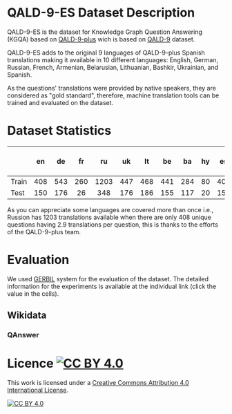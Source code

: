 # QALD-9-ES Dataset Description

QALD-9-ES is the dataset for Knowledge Graph Question Answering (KGQA) based on [QALD-9-plus](https://github.com/KGQA/QALD_9_plus) wich is based on [QALD-9](https://github.com/ag-sc/QALD/tree/master/9/data) dataset.

QALD-9-ES adds to the original 9 languages of QALD-9-plus Spanish translations making it available in 10 different languages: English, German, Russian, French, Armenian, Belarusian, Lithuanian, Bashkir, Ukrainian, and Spanish.

As the questions' translations were provided by native speakers, they are considered as "gold standard", therefore, machine translation tools can be trained and evaluated on the dataset.

# Dataset Statistics

|       |  en |  de | fr |  ru  |  uk |  lt |  be |  ba | hy | es | # questions DBpedia | # questions Wikidata |
|-------|:---:|:---:|:--:|:----:|:---:|:---:|:---:|:---:|:--:|:--:|:-----------:|:-----------:|
| Train | 408 | 543 | 260 | 1203 | 447 | 468 | 441 | 284 | 80 | 408 |     408     |     371     |
| Test  | 150 | 176 | 26 |  348 | 176 | 186 | 155 | 117 | 20 | 150 |    150     |     136     |

As you can appreciate some languages are covered more than once i.e., Russion has 1203 translations available when there are only 408 unique questions having 2.9 translations per question, this is thanks to the efforts of the QALD-9-plus team.


# Evaluation

We used [GERBIL](https://github.com/dice-group/gerbil/) system for the evaluation of the dataset. The detailed information for the experiments is available at the individual link (click the value in the cells).

## Wikidata

### QAnswer

# Licence [![CC BY 4.0][cc-by-shield]][cc-by]

This work is licensed under a
[Creative Commons Attribution 4.0 International License][cc-by].

[![CC BY 4.0][cc-by-image]][cc-by]

[cc-by]: http://creativecommons.org/licenses/by/4.0/
[cc-by-image]: https://i.creativecommons.org/l/by/4.0/88x31.png
[cc-by-shield]: https://img.shields.io/badge/License-CC%20BY%204.0-lightgrey.svg

